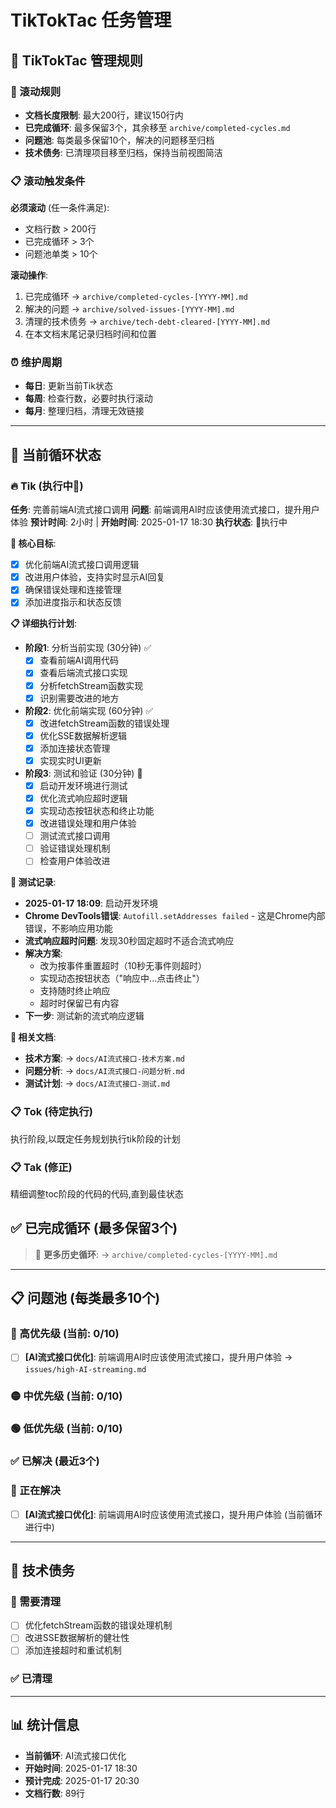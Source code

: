 # TikTokTac 任务管理

## 📏 TikTokTac 管理规则

### 🔄 滚动规则
- **文档长度限制**: 最大200行，建议150行内
- **已完成循环**: 最多保留3个，其余移至 `archive/completed-cycles.md`
- **问题池**: 每类最多保留10个，解决的问题移至归档
- **技术债务**: 已清理项目移至归档，保持当前视图简洁

### 📋 滚动触发条件
**必须滚动** (任一条件满足):
- 文档行数 > 200行
- 已完成循环 > 3个
- 问题池单类 > 10个

**滚动操作**:
1. 已完成循环 → `archive/completed-cycles-[YYYY-MM].md`
2. 解决的问题 → `archive/solved-issues-[YYYY-MM].md`  
3. 清理的技术债务 → `archive/tech-debt-cleared-[YYYY-MM].md`
4. 在本文档末尾记录归档时间和位置

### ⏰ 维护周期
- **每日**: 更新当前Tik状态
- **每周**: 检查行数，必要时执行滚动
- **每月**: 整理归档，清理无效链接

---

## 🔄 当前循环状态

### 🔥 **Tik** (执行中🔧) 
**任务**: 完善前端AI流式接口调用
**问题**: 前端调用AI时应该使用流式接口，提升用户体验
**预计时间**: 2小时 | **开始时间**: 2025-01-17 18:30
**执行状态**: 🔧执行中

**🎯 核心目标**:
- [x] 优化前端AI流式接口调用逻辑
- [x] 改进用户体验，支持实时显示AI回复
- [x] 确保错误处理和连接管理
- [x] 添加进度指示和状态反馈

**📋 详细执行计划**:
- **阶段1**: 分析当前实现 (30分钟) ✅
  - [x] 查看前端AI调用代码
  - [x] 查看后端流式接口实现
  - [x] 分析fetchStream函数实现
  - [x] 识别需要改进的地方

- **阶段2**: 优化前端实现 (60分钟) ✅
  - [x] 改进fetchStream函数的错误处理
  - [x] 优化SSE数据解析逻辑
  - [x] 添加连接状态管理
  - [x] 实现实时UI更新

- **阶段3**: 测试和验证 (30分钟) 🔧
  - [x] 启动开发环境进行测试
  - [x] 优化流式响应超时逻辑
  - [x] 实现动态按钮状态和终止功能
  - [x] 改进错误处理和用户体验
  - [ ] 测试流式接口调用
  - [ ] 验证错误处理机制
  - [ ] 检查用户体验改进

**📝 测试记录**:
- **2025-01-17 18:09**: 启动开发环境
- **Chrome DevTools错误**: `Autofill.setAddresses failed` - 这是Chrome内部错误，不影响应用功能
- **流式响应超时问题**: 发现30秒固定超时不适合流式响应
- **解决方案**: 
  - 改为按事件重置超时（10秒无事件则超时）
  - 实现动态按钮状态（"响应中...点击终止"）
  - 支持随时终止响应
  - 超时时保留已有内容
- **下一步**: 测试新的流式响应逻辑

**🔗 相关文档**:
- **技术方案**: → `docs/AI流式接口-技术方案.md`
- **问题分析**: → `docs/AI流式接口-问题分析.md`  
- **测试计划**: → `docs/AI流式接口-测试.md`

### 📋 **Tok** (待定执行)
执行阶段,以既定任务规划执行tik阶段的计划

### 📋 **Tak** (修正)  
精细调整toc阶段的代码的代码,直到最佳状态

## ✅ 已完成循环 (最多保留3个)

> 📁 **更多历史循环**: → `archive/completed-cycles-[YYYY-MM].md`

---

## 📋 问题池 (每类最多10个)

### 🔴 高优先级 (当前: 0/10)
- [ ] **[AI流式接口优化]**: 前端调用AI时应该使用流式接口，提升用户体验 → `issues/high-AI-streaming.md`

### 🟡 中优先级 (当前: 0/10)

### 🟢 低优先级 (当前: 0/10)

### ✅ 已解决 (最近3个)

### 🔧 正在解决
- [ ] **[AI流式接口优化]**: 前端调用AI时应该使用流式接口，提升用户体验 (当前循环进行中)

---

## 📝 技术债务

### 🔧 需要清理
- [ ] 优化fetchStream函数的错误处理机制
- [ ] 改进SSE数据解析的健壮性
- [ ] 添加连接超时和重试机制

### ✅ 已清理

---

## 📊 统计信息

- **当前循环**: AI流式接口优化
- **开始时间**: 2025-01-17 18:30
- **预计完成**: 2025-01-17 20:30
- **文档行数**: 89行 